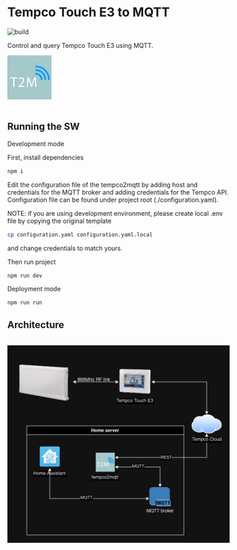 # Tempco Touch E3 to MQTT

![build](https://github.com/komppa/tempco2mqtt/actions/workflows/build.yaml/badge.svg)

Control and query Tempco Touch E3 using MQTT.
<div>
    <img width="100" height="100" src="images/logo.jpg">
</div>
<br />



## Running the SW



Development mode

First, install dependencies
```bash
npm i
```

Edit the configuration file of the tempco2mqtt by adding host and credentials for the MQTT broker and adding credentials for the Tempco API.
Configuration file can be found under project root (./configuration.yaml).

NOTE: if you are using development environment, please create local .env file by copying the original template
```bash
cp configuration.yaml configuration.yaml.local
```
and change credentials to match yours.

Then run project
```bash
npm run dev
```

Deployment mode

```bash
npm run run
```

## Architecture

<br />
<div>
    <img width="600" src="images/tempco2mqtt_arch.png">
</div>
<br />